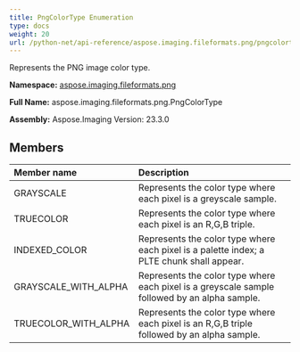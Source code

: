 ```yaml
---
title: PngColorType Enumeration
type: docs
weight: 20
url: /python-net/api-reference/aspose.imaging.fileformats.png/pngcolortype/
---
```


Represents the PNG image color type.

**Namespace:** [aspose.imaging.fileformats.png](/imaging/python-net/api-reference/aspose.imaging.fileformats.png/)

**Full Name:** aspose.imaging.fileformats.png.PngColorType

**Assembly:**  Aspose.Imaging Version: 23.3.0

## **Members**
|**Member name**|**Description**|
| :- | :- |
|GRAYSCALE|Represents the color type where each pixel is a greyscale sample.|
|TRUECOLOR|Represents the color type where each pixel is an R,G,B triple.|
|INDEXED_COLOR|Represents the color type where each pixel is a palette index; a PLTE chunk shall appear.|
|GRAYSCALE_WITH_ALPHA|Represents the color type where each pixel is a greyscale sample followed by an alpha sample.|
|TRUECOLOR_WITH_ALPHA|Represents the color type where each pixel is an R,G,B triple followed by an alpha sample.|
